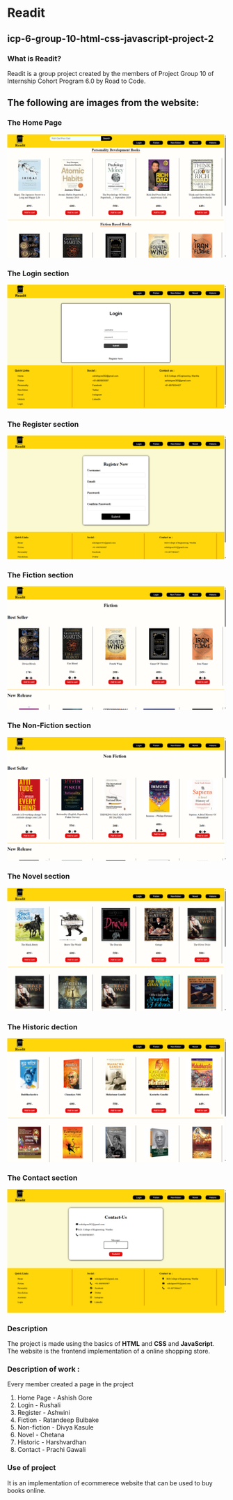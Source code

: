 # Readit
## icp-6-group-10-html-css-javascript-project-2

### What is Readit?
Readit is a group project created by the members of Project Group 10 of Internship Cohort Program 6.0 by Road to Code.

## The following are images from the website:

### The Home Page
![Home](./images/readme/home-page.png)

### The Login section
![Login](./images/readme/login-page.png)

### The Register section
![Register](./images/readme/register-page.png)

### The Fiction section
![Fiction](./images/readme/fiction-page.png)

### The Non-Fiction section
![Non-Fiction](./images/readme/non-fiction-page.png)

### The Novel section
![Novel](./images/readme/novel-page.png)

### The Historic dection
![Historic](./images/readme/historic-page.png)

### The Contact section
![Contact](./images/readme/contact-page.png)


### Description 
The project is made using the basics of **HTML**  and **CSS** and **JavaScript**.
The website is the frontend implementation of a online shopping store.

### Description of work :

Every member created a page in the project

1. Home Page - Ashish Gore
2. Login - Rushali 
3. Register - Ashwini
4. Fiction - Ratandeep Bulbake
5. Non-fiction - Divya Kasule
6. Novel - Chetana
7. Historic - Harshvardhan
8. Contact - Prachi Gawali


### Use of project
It is an implementation of ecommerece website that can be used to buy books online.


